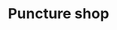 ---
title: "Puncture shop"
url: /karachi/puncture-shop-1-tabish-dehlavi-road-block-3-nazimabad/
shop: shop
---